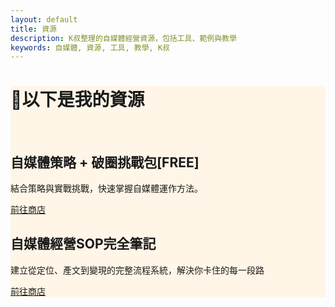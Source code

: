 ```yaml
---
layout: default
title: 資源
description: K叔整理的自媒體經營資源，包括工具、範例與教學
keywords: 自媒體, 資源, 工具, 教學, K叔
---
```


<div class="card-section" style="background:#fff6e8;">
<H1>📌以下是我的資源</H1> <br>
<div class="card-section-1">
  <h2>自媒體策略 + 破圈挑戰包[FREE] </h2>
  <p>結合策略與實戰挑戰，快速掌握自媒體運作方法。</p>
  <a href="https://portaly.cc/Uncleken/product/jXFxr1YZGMN04GIL8uiE" target="_blank" class="btn">前往商店</a>
</div>

<div class="card-section-1">
  <h2>自媒體經營SOP完全筆記 </h2>
  <p>建立從定位、產文到變現的完整流程系統，解決你卡住的每一段路</p>
  <a href="https://portaly.cc/Uncleken/product/jXFxr1YZGMN04GIL8uiE" target="_blank" class="btn">前往商店</a>
</div>

